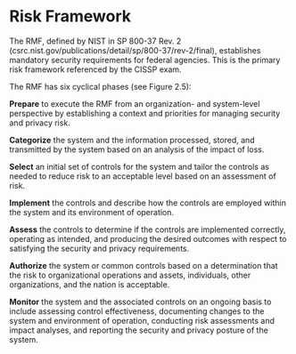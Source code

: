 # Risk Framework

The RMF, defined by NIST in SP 800-37 Rev. 2 (csrc.nist.gov/publications/detail/sp/800-37/rev-2/final), establishes mandatory security requirements for federal agencies. This is the primary risk framework referenced by the CISSP exam.

The RMF has six cyclical phases (see Figure 2.5):

**Prepare** to execute the RMF from an organization- and system-level perspective by establishing a context and priorities for managing security and privacy risk.

**Categorize** the system and the information processed, stored, and transmitted by the system based on an analysis of the impact of loss.

**Select** an initial set of controls for the system and tailor the controls as needed to reduce risk to an acceptable level based on an assessment of risk.

**Implement** the controls and describe how the controls are employed within the system and its environment of operation.

**Assess** the controls to determine if the controls are implemented correctly, operating as intended, and producing the desired outcomes with respect to satisfying the security and privacy requirements.

**Authorize** the system or common controls based on a determination that the risk to organizational operations and assets, individuals, other organizations, and the nation is acceptable.

**Monitor** the system and the associated controls on an ongoing basis to include assessing control effectiveness, documenting changes to the system and environment of operation, conducting risk assessments and impact analyses, and reporting the security and privacy posture of the system.